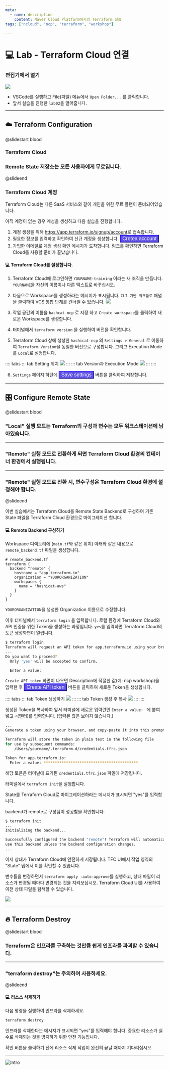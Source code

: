 ```yaml
---
meta:
  - name: description
    content: Naver Cloud Platform에서의 Terraform 실습
tags: ["ncloud", "ncp", "terraform", "workshop"]

---
```


# :computer: Lab - Terraform Cloud 연결

### 편집기에서 열기

![](./image/lab1-02.png)

- VSCode를 실행하고 File(파일) 메뉴에서 `Open Folder...` 를 클릭합니다.
- 앞서 실습을 진행한 `lab02`을 열어줍니다.

---
## ☁️ Terraform Configuration

@slidestart blood

### Terraform Cloud
### Remote State 저장소는 모든 사용자에게 무료입니다.

@slideend

### Terraform Cloud 계정

Terraform Cloud는 다른 SaaS 서비스와 같이 개인을 위한 무료 플랜이 준비되어있습니다.

아직 계정이 없는 경우 계성을 생성하고 다음 실습을 진행합니다.

1. 계정 생성을 위해 <https://app.terraform.io/signup/account>로 접속합니다.
2. 필요한 정보를 입력하고 확인하여 신규 계정을 생성합니다. <button style='border-color: #3322de; background-color: #5c4ee5; color: #fff; font-size: 1rem;'>Cretea account</button>
3. 가입한 이메일로 계정 생성 확인 메시지가 도착합니다. 링크를 확인하면 Terraform Cloud를 사용할 준비가 끝났습니다.

#### :computer: Terraform Cloud를 설정합니다.

1. Terraform Cloud에 로그인하면 `YOURNAME-training` 이라는 새 조직을 만듭니다. `YOURNAME`을 자신의 이름이나 다른 텍스트로 바꾸십시오.

2. 다음으로 Workspace를 생성하라는 메시지가 표시됩니다. `CLI 기반 워크플로` 패널을 클릭하여 VCS 통합 단계를 건너뛸 수 있습니다.
![](./image/lab6-01.png)

3. 작업 공간의 이름을 `hashcat-ncp` 로 지정 하고 `Create workspace`를 클릭하여 새로운 Workspace를 생성합니다.

4. 터미널에서 `terraform version` 을 실행하여 버전을 확인합니다.

5. Terraform Cloud 상에 생성한 `hashicat-ncp` 의 `Settings > General` 로 이동하여 `Terraform Version`을 동일한 버전으로 구성합니다. 그리고 Execution Mode를 `Local`로 설정합니다.

:::: tabs
::: tab Setting 위치
![](./image/lab6-02.png)
:::
::: tab Version과 Execution Mode
![](./image/lab6-03.png)
:::
::::

6. `Settings` 페이지 하단에 <button style='border-color: #3322de; background-color: #5c4ee5; color: #fff; font-size: 1rem;'>Save settings</button> 버튼을 클릭하여 저장합니다.

---
## 🎛️ Configure Remote State

@slidestart blood

### "Local" 실행 모드는 Terraform의 구성과 변수는 모두 워크스테이션에 남아있습니다.

---

### "Remote" 실행 모드로 전환하게 되면 Terraform Cloud 환경의 컨테이너 환경에서 실행됩니다.

---

### "Remote" 실행 모드로 전환 시, 변수구성은 Terraform Cloud 환경에 설정해야 합니다.

@slideend

이번 실습에서는 Terraform Cloud를 Remote State Backend로 구성하여 기존 State 파일을 Terraform Cloud 환경으로 마이그레이션 합니다.

#### :computer: Remote Backend 구성하기

Workspace 디렉토리에 (`main.tf`와 같은 위치) 아래와 같은 내용으로 `remote_backend.tf` 파일을 생성합니다.

```hcl
# remote_backend.tf
terraform {
  backend "remote" {
    hostname = "app.terraform.io"
    organization = "YOURORGANIZATION"
    workspaces {
      name = "hashicat-aws"
    }
  }
}
```

`YOURORGANIZATION`을 생성한 Organization 이름으로 수정합니다.

이후 터미널에서 `terraform login` 을 입력합니다. 로컬 환경에 Terraform Cloud와 API 인증을 위한 Token을 생성하는 과정입니다. `yes`를 입력하면 Terraform Cloud의 토큰 생성화면이 열립니다.

```bash {1}
$ terraform login
Terraform will request an API token for app.terraform.io using your browser.
...
Do you want to proceed?
  Only 'yes' will be accepted to confirm.

  Enter a value: 
```

`Create API token` 화면이 나오면 Description에 적절한 값(예: ncp workshop)을 입력한 후 <button style='border-color: #3322de; background-color: #5c4ee5; color: #fff; font-size: 1rem;'>Create API token</button> 버튼을 클릭하여 새로운 Token을 생성합니다.

:::: tabs
::: tab Token 생성하기
![](./image/lab6-04.png)
:::
::: tab Token 생성 후 복사
![](./image/lab6-05.png)
:::
::::

생성된 Token을 복사하여 앞서 터미널에 새로운 입력란인 `Enter a value: ` 에 붙여넣고 <kbd>⏎</kbd>(엔터)를 입력합니다. (입력된 값은 보이지 않습니다.)

```bash
...
Generate a token using your browser, and copy-paste it into this prompt.

Terraform will store the token in plain text in the following file
for use by subsequent commands:
    /Users/yourname/.terraform.d/credentials.tfrc.json

Token for app.terraform.io:
  Enter a value: ****************************************** 
```

해당 토큰은 터미널에 표기된 `credentials.tfrc.json` 파일에 저장됩니다.

터미널에서 `terraform init`을 실행합니다. 

State를 Terraform Cloud로 마이그레이션하라는 메시지가 표시되면 "yes"를 입력합니다.

backend가 remote로 구성됨이 성공함을 확인합니다.

```bash {1}
$ terraform init
...
Initializing the backend...

Successfully configured the backend "remote"! Terraform will automatically
use this backend unless the backend configuration changes.
...
```

이제 상태가 Terraform Cloud에 안전하게 저장됩니다. TFC UI에서 작업 영역의 "State" 탭에서 이를 확인할 수 있습니다.

변수들을 변경하면서 `terraform apply -auto-approve`를 실행하고, 상태 파일이 리소스가 변경될 때마다 변경되는 것을 지켜보십시오. Terraform Cloud UI를 사용하여 이전 상태 파일을 탐색할 수 있습니다.

![](./image/lab6-06.png)

---
## 🔥 Terraform Destroy

@slidestart blood

### Terraform은 인프라를 구축하는 것만큼 쉽게 인프라를 파괴할 수 있습니다.

---

### "terraform destroy"는 주의하여 사용하세요.

@slideend

#### :computer: 리소스 삭제하기

다음 명령을 실행하여 인프라를 삭제하세요.

```bash
terraform destroy
```

인프라를 삭제한다는 메시지가 표시되면 "yes"를 입력해야 합니다. 중요한 리소스가 실수로 삭제되는 것을 방지하기 위한 안전 기능입니다.

확인 버튼을 클릭하기 전에 리소스 삭제 작업이 완전히 끝날 때까지 기다리십시오.

---

![Intro](./image/intro_to_terraform_on_ncp_2.png)
